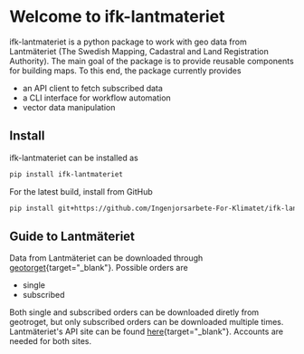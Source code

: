 # Welcome to ifk-lantmateriet

ifk-lantmateriet is a python package to work with geo data
from Lantmäteriet (The Swedish Mapping, Cadastral and Land
Registration Authority). The main goal of the package is
to provide reusable components for building maps.
To this end, the package currently provides

- an API client to fetch subscribed data
- a CLI interface for workflow automation
- vector data manipulation

## Install

ifk-lantmateriet can be installed as

```bash
pip install ifk-lantmateriet
```

For the latest build, install from GitHub

```bash
pip install git+https://github.com/Ingenjorsarbete-For-Klimatet/ifk-lantmateriet.git@main
```

## Guide to Lantmäteriet

Data from Lantmäteriet can be downloaded through
[geotorget](https://geotorget.lantmateriet.se){target="\_blank"}.
Possible orders are

- single
- subscribed

Both single and subscribed orders can be downloaded diretly from geotroget, but
only subscribed orders can be downloaded multiple times. Lantmäteriet's API site
can be found [here](https://apimanager.lantmateriet.se){target="\_blank"}.
Accounts are needed for both sites.
